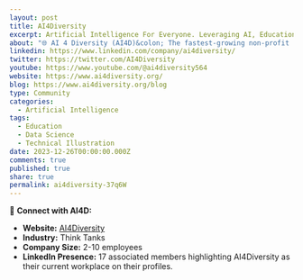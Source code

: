 ```yaml
---
layout: post
title: AI4Diversity
excerpt: Artificial Intelligence For Everyone. Leveraging AI, Education, and Community-driven solutions to empower Diversity and Inclusion!&newline;&newline;
about: "🌐 AI 4 Diversity (AI4D)&colon; The fastest-growing non-profit global initiative, AI4D, is dedicated to engaging and educating diverse communities about AI for the betterment of global society.&newline;&newline;🌍 Mission for Diversity&colon; At AI4D, we champion the idea that AI makers should hail from diverse backgrounds to ensure equal opportunities for all. Our mission is to amplify diverse representation and participation in the AI landscape.&newline;&newline;🤝 Community-Driven Empowerment&colon; As a community-driven initiative, we strive to empower, educate, and foster active collaboration. Through education, research, events, and blogging, we aim to make AI accessible and beneficial to everyone.&newline;&newline;"
linkedin: https://www.linkedin.com/company/ai4diversity/
twitter: https://twitter.com/AI4Diversity
youtube: https://www.youtube.com/@ai4diversity564
website: https://www.ai4diversity.org/
blog: https://www.ai4diversity.org/blog
type: Community
categories:
  - Artificial Intelligence
tags:
  - Education
  - Data Science
  - Technical Illustration
date: 2023-12-26T00:00:00.000Z
comments: true
published: true
share: true
permalink: ai4diversity-37q6W
---
```

🔗 **Connect with AI4D:**
- **Website:** [AI4Diversity](http://www.ai4diversity.org)
- **Industry:** Think Tanks
- **Company Size:** 2-10 employees
- **LinkedIn Presence:** 17 associated members highlighting AI4Diversity as their current workplace on their profiles.



